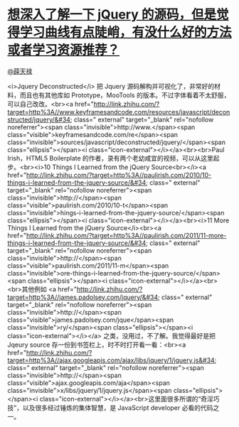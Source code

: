 
#  [想深入了解一下 jQuery 的源码，但是觉得学习曲线有点陡峭，有没什么好的方法或者学习资源推荐？](https://zhihu.com/questions/19671522)



[@薛天禄](https://zhihu.com/people/19f75715ca1c98a89fa366efbe157053)

&lt;i&gt;Jquery Deconstructed&lt;/i&gt; 把 Jquery 源码解构并可视化了，非常好的材料，而且也有其他库如 Prototype，MooTools 的版本。不过字体看着不太舒服，可以自己改改。&lt;br&gt;&lt;a href=&#34;http://link.zhihu.com/?target=http%3A//www.keyframesandcode.com/resources/javascript/deconstructed/jquery/&#34; class=&#34; external&#34; target=&#34;_blank&#34; rel=&#34;nofollow noreferrer&#34;&gt;&lt;span class=&#34;invisible&#34;&gt;http://www.&lt;/span&gt;&lt;span class=&#34;visible&#34;&gt;keyframesandcode.com/re&lt;/span&gt;&lt;span class=&#34;invisible&#34;&gt;sources/javascript/deconstructed/jquery/&lt;/span&gt;&lt;span class=&#34;ellipsis&#34;&gt;&lt;/span&gt;&lt;i class=&#34;icon-external&#34;&gt;&lt;/i&gt;&lt;/a&gt;&lt;br&gt;&lt;br&gt;Paul Irish，HTML5 Boilerplate 的作者，录有两个老幼咸宜的视频，可以从这里起步。&lt;br&gt;&lt;i&gt;10 Things I Learned from the jQuery Source&lt;br&gt;&lt;/i&gt;&lt;a href=&#34;http://link.zhihu.com/?target=http%3A//paulirish.com/2010/10-things-i-learned-from-the-jquery-source/&#34; class=&#34; external&#34; target=&#34;_blank&#34; rel=&#34;nofollow noreferrer&#34;&gt;&lt;span class=&#34;invisible&#34;&gt;http://&lt;/span&gt;&lt;span class=&#34;visible&#34;&gt;paulirish.com/2010/10-t&lt;/span&gt;&lt;span class=&#34;invisible&#34;&gt;hings-i-learned-from-the-jquery-source/&lt;/span&gt;&lt;span class=&#34;ellipsis&#34;&gt;&lt;/span&gt;&lt;i class=&#34;icon-external&#34;&gt;&lt;/i&gt;&lt;/a&gt;&lt;br&gt;&lt;i&gt;11 More Things I Learned from the jQuery Source&lt;/i&gt;&lt;br&gt;&lt;a href=&#34;http://link.zhihu.com/?target=http%3A//paulirish.com/2011/11-more-things-i-learned-from-the-jquery-source/&#34; class=&#34; external&#34; target=&#34;_blank&#34; rel=&#34;nofollow noreferrer&#34;&gt;&lt;span class=&#34;invisible&#34;&gt;http://&lt;/span&gt;&lt;span class=&#34;visible&#34;&gt;paulirish.com/2011/11-m&lt;/span&gt;&lt;span class=&#34;invisible&#34;&gt;ore-things-i-learned-from-the-jquery-source/&lt;/span&gt;&lt;span class=&#34;ellipsis&#34;&gt;&lt;/span&gt;&lt;i class=&#34;icon-external&#34;&gt;&lt;/i&gt;&lt;/a&gt;&lt;br&gt;&lt;br&gt;其他例如 &lt;a href=&#34;http://link.zhihu.com/?target=http%3A//james.padolsey.com/jquery/&#34; class=&#34; external&#34; target=&#34;_blank&#34; rel=&#34;nofollow noreferrer&#34;&gt;&lt;span class=&#34;invisible&#34;&gt;http://&lt;/span&gt;&lt;span class=&#34;visible&#34;&gt;james.padolsey.com/jque&lt;/span&gt;&lt;span class=&#34;invisible&#34;&gt;ry/&lt;/span&gt;&lt;span class=&#34;ellipsis&#34;&gt;&lt;/span&gt;&lt;i class=&#34;icon-external&#34;&gt;&lt;/i&gt;&lt;/a&gt; 之类，没用过，不了解。我觉得最好是把 Jqeury source 存一份到书签栏上，时不时打开看一看：&lt;br&gt;&lt;a href=&#34;http://link.zhihu.com/?target=http%3A//ajax.googleapis.com/ajax/libs/jquery/1/jquery.js&#34; class=&#34; external&#34; target=&#34;_blank&#34; rel=&#34;nofollow noreferrer&#34;&gt;&lt;span class=&#34;invisible&#34;&gt;http://&lt;/span&gt;&lt;span class=&#34;visible&#34;&gt;ajax.googleapis.com/aja&lt;/span&gt;&lt;span class=&#34;invisible&#34;&gt;x/libs/jquery/1/jquery.js&lt;/span&gt;&lt;span class=&#34;ellipsis&#34;&gt;&lt;/span&gt;&lt;i class=&#34;icon-external&#34;&gt;&lt;/i&gt;&lt;/a&gt;&lt;br&gt;这里面很多所谓的“奇淫巧技”，以及很多经过锤炼的集体智慧，是 JavaScript developer 必看的代码之一。